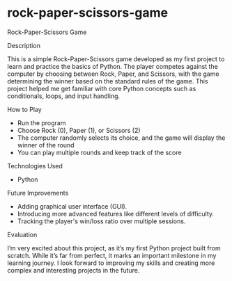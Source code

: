 # rock-paper-scissors-game
Rock-Paper-Scissors Game

Description

This is a simple Rock-Paper-Scissors game developed as my first project to learn and practice the basics of Python. The player competes against the computer by choosing between Rock, Paper, and Scissors, with the game determining the winner based on the standard rules of the game. This project helped me get familiar with core Python concepts such as conditionals, loops, and input handling.

How to Play
- Run the program
- Choose Rock (0), Paper (1), or Scissors (2)
- The computer randomly selects its choice, and the game will display the winner of the round
- You can play multiple rounds and keep track of the score

Technologies Used
- Python

Future Improvements
- Adding graphical user interface (GUI).
- Introducing more advanced features like different levels of difficulty.
- Tracking the player's win/loss ratio over multiple sessions.

Evaluation

I’m very excited about this project, as it’s my first Python project built from scratch. While it’s far from perfect, it marks an important milestone in my learning journey. I look forward to improving my skills and creating more complex and interesting projects in the future.


